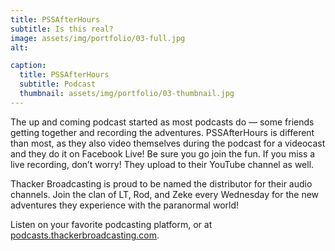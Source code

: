 ```yaml
---
title: PSSAfterHours
subtitle: Is this real?
image: assets/img/portfolio/03-full.jpg
alt: 

caption:
  title: PSSAfterHours
  subtitle: Podcast
  thumbnail: assets/img/portfolio/03-thumbnail.jpg
---
```

The up and coming podcast started as most podcasts do — some friends getting together and recording the adventures. PSSAfterHours is different than most, as they also video themselves during the podcast for a videocast and they do it on Facebook Live! Be sure you go join the fun. If you miss a live recording, don’t worry! They upload to their YouTube channel as well.

Thacker Broadcasting is proud to be named the distributor for their audio channels. Join the clan of LT, Rod, and Zeke every Wednesday for the new adventures they experience with the paranormal world!

Listen on your favorite podcasting platform, or at [podcasts.thackerbroadcasting.com](https://podcasts.thackerbroadcasting.com).
